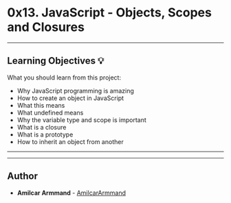 # 0x13. JavaScript - Objects, Scopes and Closures

---
## Learning Objectives :bulb:
What you should learn from this project:

* Why JavaScript programming is amazing
* How to create an object in JavaScript
* What this means
* What undefined means
* Why the variable type and scope is important
* What is a closure
* What is a prototype
* How to inherit an object from another

---
---

## Author
* **Amilcar Armmand** - [AmilcarArmmand](https://github.com/AmilcarArmmand)
